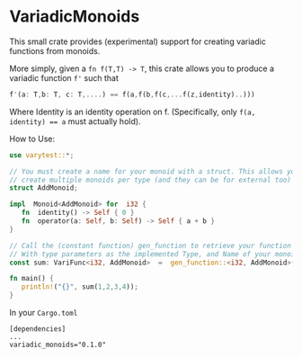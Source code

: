 # VariadicMonoids
This small crate provides (experimental) support for creating variadic functions from monoids.

More simply, given a `fn f(T,T) -> T`, this crate allows you to produce a variadic function `f'` such that

```rust
f'(a: T,b: T, c: T,....) == f(a,f(b,f(c,...f(z,identity)..)))
```

Where Identity is an identity operation on f. (Specifically, only `f(a, identity) == a` must actually hold).

How to Use:
```rust
use varytest::*;

// You must create a name for your monoid with a struct. This allows you to
// create multiple monoids per type (and they can be for external too)
struct AddMonoid;

impl  Monoid<AddMonoid> for  i32 {
   fn  identity() -> Self { 0 }
   fn  operator(a: Self, b: Self) -> Self { a + b }
}

// Call the (constant function) gen_function to retrieve your function
// With type parameters as the implemented Type, and Name of your monoid.
const sum: VariFunc<i32, AddMonoid>  =  gen_function::<i32, AddMonoid>();

fn main() {
   println!("{}", sum(1,2,3,4));
}
```

In your ```Cargo.toml```

    [dependencies]
    ...
    variadic_monoids="0.1.0"
